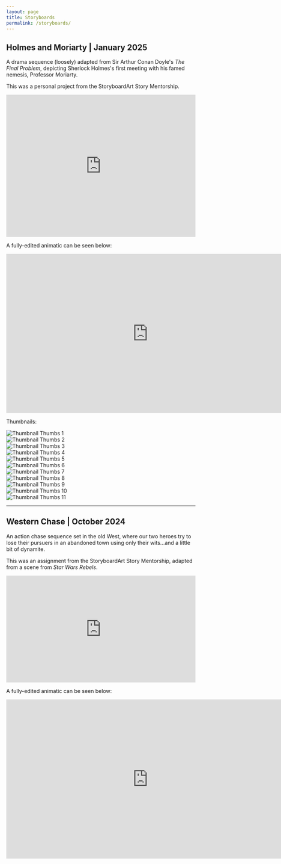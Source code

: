 ```yaml
---
layout: page
title: Storyboards
permalink: /storyboards/
---
```


## Holmes and Moriarty | January 2025

A drama sequence (loosely) adapted from Sir Arthur Conan Doyle's *The Final Problem*, depicting Sherlock Holmes's first meeting with his famed nemesis, Professor Moriarty.

This was a personal project from the StoryboardArt Story Mentorship.

<div style="left: 0; width: 100%; height: 0; position: relative; padding-bottom: 74.9296%;">
<iframe src="https://speakerdeck.com/player/1452122a26a64492855944e36050dde7" style="top: 0; left: 0; width: 100%; height: 100%; position: absolute; border: 0;" allowfullscreen scrolling="no">
</iframe>
</div>

A fully-edited animatic can be seen below:

<iframe width="753" height="423" src="https://www.youtube.com/embed/bhL5Gn70Ngg" title="Animatic -- Holmes and Moriarty" frameborder="0" allow="accelerometer; autoplay; clipboard-write; encrypted-media; gyroscope; picture-in-picture; web-share" referrerpolicy="strict-origin-when-cross-origin" allowfullscreen></iframe>

Thumbnails:

<!-- Thumbnail Gallery -->
<div class="thumbnail-gallery">
  <div><img src="../images/thumbs/Holmes_And_Moriarty/frame_00001.png" alt="Thumbnail Thumbs 1"></div>
  <div><img src="../images/thumbs/Holmes_And_Moriarty/frame_00002.png" alt="Thumbnail Thumbs 2"></div>
  <div><img src="../images/thumbs/Holmes_And_Moriarty/frame_00003.png" alt="Thumbnail Thumbs 3"></div>
  <div><img src="../images/thumbs/Holmes_And_Moriarty/frame_00004.png" alt="Thumbnail Thumbs 4"></div>
  <div><img src="../images/thumbs/Holmes_And_Moriarty/frame_00005.png" alt="Thumbnail Thumbs 5"></div>
  <div><img src="../images/thumbs/Holmes_And_Moriarty/frame_00006.png" alt="Thumbnail Thumbs 6"></div>
  <div><img src="../images/thumbs/Holmes_And_Moriarty/frame_00007.png" alt="Thumbnail Thumbs 7"></div>
  <div><img src="../images/thumbs/Holmes_And_Moriarty/frame_00008.png" alt="Thumbnail Thumbs 8"></div>
  <div><img src="../images/thumbs/Holmes_And_Moriarty/frame_00009.png" alt="Thumbnail Thumbs 9"></div>
  <div><img src="../images/thumbs/Holmes_And_Moriarty/frame_00010.png" alt="Thumbnail Thumbs 10"></div>
  <div><img src="../images/thumbs/Holmes_And_Moriarty/frame_00011.png" alt="Thumbnail Thumbs 11"></div>
</div>

<!-- Full-size Image Viewer (initially hidden) -->
<div class="full-size-gallery" style="display: none;">
  <div><img src="../images/thumbs/Holmes_And_Moriarty/frame_00001.png" alt="Thumbs 1"></div>
  <div><img src="../images/thumbs/Holmes_And_Moriarty/frame_00002.png" alt="Thumbs 2"></div>
  <div><img src="../images/thumbs/Holmes_And_Moriarty/frame_00003.png" alt="Thumbs 3"></div>
  <div><img src="../images/thumbs/Holmes_And_Moriarty/frame_00004.png" alt="Thumbs 4"></div>
  <div><img src="../images/thumbs/Holmes_And_Moriarty/frame_00005.png" alt="Thumbs 5"></div>
  <div><img src="../images/thumbs/Holmes_And_Moriarty/frame_00006.png" alt="Thumbs 6"></div>
  <div><img src="../images/thumbs/Holmes_And_Moriarty/frame_00007.png" alt="Thumbs 7"></div>
  <div><img src="../images/thumbs/Holmes_And_Moriarty/frame_00008.png" alt="Thumbs 8"></div>
  <div><img src="../images/thumbs/Holmes_And_Moriarty/frame_00009.png" alt="Thumbs 9"></div>
  <div><img src="../images/thumbs/Holmes_And_Moriarty/frame_00010.png" alt="Thumbs 10"></div>
  <div><img src="../images/thumbs/Holmes_And_Moriarty/frame_00011.png" alt="Thumbs 11"></div>
  <button class="close-gallery">Close</button>
</div>

---
## Western Chase | October 2024

An action chase sequence set in the old West, where our two heroes try to lose their pursuers in an abandoned town using only their wits...and a little bit of dynamite.

This was an assignment from the StoryboardArt Story Mentorship, adapted from a scene from *Star Wars Rebels*.

<div style="left: 0; width: 100%; height: 0; position: relative; padding-bottom: 56.338%;">
<iframe src="https://speakerdeck.com/player/ed2e24d20fe94e099f2bab9d8ef0bcf9" style="top: 0; left: 0; width: 100%; height: 100%; position: absolute; border: 0;" allowfullscreen scrolling="no">
</iframe>
</div>

A fully-edited animatic can be seen below:

<iframe width="753" height="423" src="https://www.youtube.com/embed/yJYkIwIEmak" title="Animatic -- Western Chase" frameborder="0" allow="accelerometer; autoplay; clipboard-write; encrypted-media; gyroscope; picture-in-picture; web-share" referrerpolicy="strict-origin-when-cross-origin" allowfullscreen></iframe>






<!-- Slick JS -->
<script src="https://code.jquery.com/jquery-3.6.0.min.js"></script>
<script src="https://cdn.jsdelivr.net/npm/slick-carousel@1.8.1/slick/slick.min.js"></script>


<script>
$(document).ready(function() {
  // Initialize the thumbnail gallery with Slick
  $('.thumbnail-gallery').slick({
    slidesToShow: 4, // Adjust number of thumbnails shown
    slidesToScroll: 1,
    focusOnSelect: true, // Allow selection of thumbnails
    responsive: [
      {
        breakpoint: 768,
        settings: {
          slidesToShow: 2,
          slidesToScroll: 1
        }
      }
    ]
  });

  // When a thumbnail is clicked, show the corresponding full-size image
  $('.thumbnail-gallery div').click(function() {
    var index = $(this).index();  // Get the index of the clicked thumbnail
    console.log("Thumbnail clicked, index:", index);
    var fullSizeImages = $('.full-size-gallery .full-image');
    
    // Hide all full-size images and show the one corresponding to the clicked thumbnail
    fullSizeImages.hide();
    $(fullSizeImages[index]).show();  // Show the full-size image based on the index
    
    // Hide the thumbnails and show the full-size gallery
    $('.thumbnail-gallery').hide();
    $('.full-size-gallery').show();

    // Initialize the Slick carousel for the full-size gallery only once
    if (!$('.full-size-gallery').hasClass('slick-initialized')) {
      $('.full-size-gallery').slick({
        infinite: true,
        arrows: true,  // Enable navigation arrows
        prevArrow: '<button type="button" class="slick-prev">Previous</button>',
        nextArrow: '<button type="button" class="slick-next">Next</button>',
        fade: true,  // Enable fade transition between images
      });
    }
  });

  // Close the full-size gallery
  $('.close-gallery').click(function() {
    $('.full-size-gallery').hide();
    $('.thumbnail-gallery').show();
    $('.full-size-gallery').slick('unslick'); // Destroy Slick on full-size gallery close
  });
});
</script>

